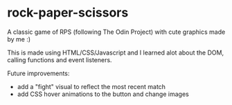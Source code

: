 # rock-paper-scissors

A classic game of RPS (following The Odin Project) with cute graphics made by me :)

This is made using HTML/CSS/Javascript and I learned alot about the DOM, calling functions and event listeners.

Future improvements:
+ add a "fight" visual to reflect the most recent match
+ add CSS hover animations to the button and change images



